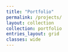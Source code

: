 ```yaml
---
title: "Portfolio"
permalink: /projects/
layout: collection
collection: portfolio
entries_layout: grid
classes: wide
---
```

